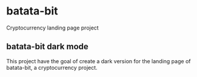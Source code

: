 # batata-bit
Cryptocurrency landing page project 

## batata-bit dark mode
This project have the goal of create a dark version for the landing page of batata-bit, a cryptocurrency project.